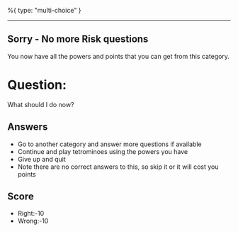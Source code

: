 %{
 type: "multi-choice"
}

---
## Sorry - No more Risk questions
You now have all the powers and points that you can get
from this category.

# Question:
What should I do now?

## Answers
- Go to another category and answer more questions if available
- Continue and play tetrominoes using the powers you have
- Give up and quit
- Note there are no correct answers to this, so skip it or it will cost you points


## Score
- Right:-10
- Wrong:-10
